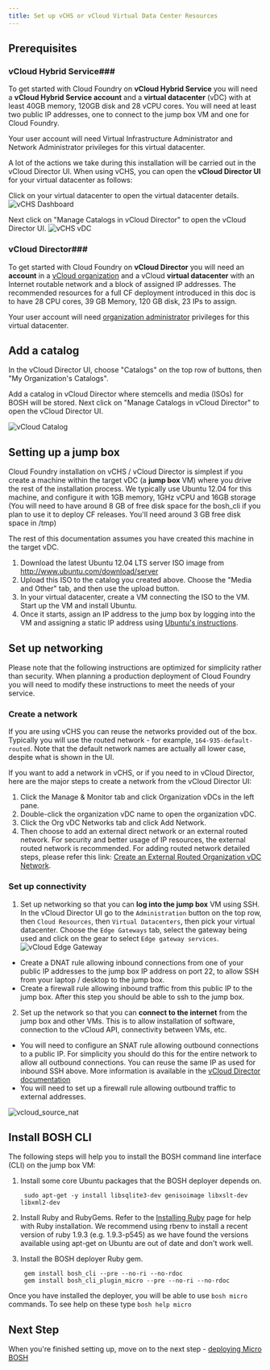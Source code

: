 ```yaml
---
title: Set up vCHS or vCloud Virtual Data Center Resources
---
```



## <a id="prerequisites"></a>Prerequisites ##

### vCloud Hybrid Service###
To get started with Cloud Foundry on **vCloud Hybrid Service** you will need a **vCloud Hybrid Service account** and a **virtual datacenter** (vDC) with at least 40GB memory, 120GB disk and 28 vCPU cores. You will need at least two public IP addresses, one to connect to the jump box VM and one for Cloud Foundry.

Your user account will need Virtual Infrastructure Administrator and Network Administrator privileges for this virtual datacenter.

A lot of the actions we take during this installation will be carried out in the vCloud Director UI. When using vCHS, you can open the **vCloud Director UI** for your virtual datacenter as follows:

Click on your virtual datacenter to open the virtual datacenter details.
![vCHS Dashboard](/vcloud_images/vchs_dashboard.png)

Next click on  "Manage Catalogs in vCloud Director" to open the vCloud Director UI.
![vCHS vDC](/vcloud_images/vchs_vdc_vcdui.png)


### vCloud Director###
To get started with Cloud Foundry on **vCloud Director** you will need an **account** in a [vCloud organization](http://pubs.vmware.com/vcd-51/topic/com.vmware.vcloud.users.doc_51/GUID-B2D21D95-B37F-4339-9887-F7788D397FD8.html) and a vCloud **virtual datacenter** with an Internet routable network and a block of assigned IP addresses. The recommended resources for a full CF deployment introduced in this doc is to have 28 CPU cores, 39 GB Memory, 120 GB disk, 23 IPs to assign. 

Your user account will need [organization administrator](http://pubs.vmware.com/vcd-51/topic/com.vmware.vcloud.users.doc_51/GUID-5B60A9C0-612A-4A3A-9ECE-694C40272505.html) privileges for this virtual datacenter.

## <a id="catalog"></a>Add a catalog ##

In the vCloud Director UI, choose "Catalogs" on the top row of buttons, then "My Organization's Catalogs". 

Add a catalog in vCloud Director where stemcells and media (ISOs) for BOSH will be stored.
Next click on  "Manage Catalogs in vCloud Director" to open the vCloud Director UI.

![vCloud Catalog](/vcloud_images/vcloud_catalog.png)


## <a id="jumpbox"></a>Setting up a jump box ##


Cloud Foundry installation on vCHS / vCloud Director is simplest if you create a machine within the target vDC (a **jump box** VM) where you drive the rest of the installation process. We typically use Ubuntu 12.04 for this machine, and configure it with 1GB memory, 1GHz vCPU and 16GB storage (You will need to have around 8 GB of free disk space for the bosh_cli if you plan to use it to deploy CF releases. You'll need around 3 GB free disk space in /tmp)

The rest of this documentation assumes you have created this machine in the target vDC.

1. Download the latest Ubuntu 12.04 LTS server ISO image from http://www.ubuntu.com/download/server
2. Upload this ISO to the catalog you created above. Choose the "Media and Other" tab, and then use the upload button.
3. In your virtual datacenter, create a VM connecting the ISO to the VM. Start up the VM and install Ubuntu.
4. Once it starts, assign an IP address to the jump box by logging into the VM and assigning a static IP address using [Ubuntu's instructions](https://help.ubuntu.com/10.04/serverguide/network-configuration.html#static-ip-addressing).


## <a id="network"></a>Set up networking  ##

Please note that the following instructions are optimized for simplicity rather than security. When planning a production deployment of Cloud Foundry you will need to modify these instructions to meet the needs of your service.

### Create a network ###

If you are using vCHS you can reuse the networks provided out of the box. Typically you will use the routed network - for example, `164-935-default-routed`. Note that the default network names are actually all lower case, despite what is shown in the UI.

If you want to add a network in vCHS, or if you need to in vCloud Director, here are the major steps to create a network from the vCloud Director UI:

1. Click the Manage & Monitor tab and click Organization vDCs in the left pane.
2. Double-click the organization vDC name to open the organization vDC.
3. Click the Org vDC Networks tab and click Add Network.
4. Then choose to add an external direct network or an external routed network. For security and better usage of IP resources, the external routed network is recommended. For adding routed network detailed steps, please refer this link: 
 [Create an External Routed Organization vDC Network](http://pubs.vmware.com/vcd-51/index.jsp#com.vmware.vcloud.admin.doc_51/GUID-6E69AF88-31E0-4DD8-A79E-E8E4B6F68878.html).

### Set up connectivity ###

1. Set up networking so that you can **log into the jump box** VM using SSH. In the vCloud Director UI go to the `Administration` button on the top row, then `Cloud Resources`, then `Virtual Datacenters`, then pick your virtual datacenter. Choose the `Edge Gateways` tab, select the gateway being used and click on the gear to select `Edge gateway services`.
![vCloud Edge Gateway](/vcloud_images/vcloud_edge_gateway.png)

* Create a DNAT rule allowing inbound connections from one of your public IP addresses to the jump box IP address on port 22, to allow SSH from your laptop / desktop to the jump box.
* Create a firewall rule allowing inbound traffic from this public IP to the jump box. After this step you should be able to ssh to the jump box.

2. Set up the network so that you can **connect to the internet** from the jump box and other VMs. This is to allow installation of software, connection to the vCloud API, connectivity between VMs, etc.
  * You will need to configure an SNAT rule allowing outbound connections to a public IP. For simplicity you should do this for the entire network to allow all outbound connections. You can reuse the same IP as used for inbound SSH above. More information is available in the [vCloud Director documentation](http://pubs.vmware.com/vcd-51/index.jsp?topic=%2Fcom.vmware.vcloud.admin.doc_51%2FGUID-464E27A8-3238-4553-ABCF-77808D3A510D.html)
  * You will need to set up a firewall rule allowing outbound traffic to external addresses.

![vcloud_source_nat](/vcloud_images/vcloud_source_nat.png)


## <a id="bosh"></a> Install BOSH CLI ##

The following steps will help you to install the BOSH command line interface (CLI) on the jump box VM:

1. Install some core Ubuntu packages that the BOSH deployer depends on.

        sudo apt-get -y install libsqlite3-dev genisoimage libxslt-dev libxml2-dev

2. Install Ruby and RubyGems. Refer to the [Installing Ruby](/docs/common/install_ruby.html) page for help with Ruby installation. We recommend using rbenv to install a recent version of ruby 1.9.3 (e.g. 1.9.3-p545) as we have found the versions available using apt-get on Ubuntu are out of date and don't work well. 

3. Install the BOSH deployer Ruby gem.

        gem install bosh_cli --pre --no-ri --no-rdoc
        gem install bosh_cli_plugin_micro --pre --no-ri --no-rdoc

Once you have installed the deployer, you will be able to use `bosh micro` commands. To see help on these type `bosh help micro`

## <a id="next-step"></a> Next Step ##
When you're finished setting up, move on to the next step - [deploying Micro BOSH](deploying_micro_bosh.html)
